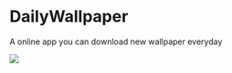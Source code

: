 # DailyWallpaper
A online app you can download new wallpaper everyday

![](https://github.com/AVATAR2222/DailyWallpaper/blob/main/daily_wallpaper.gif)
